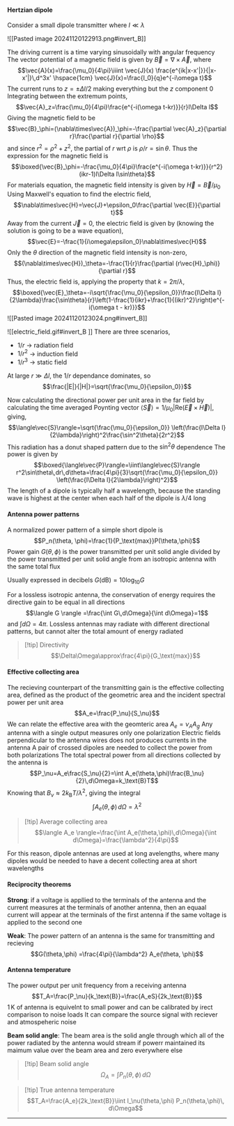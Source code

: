 #### Hertzian dipole
Consider a small dipole transmitter where $I\ll\lambda$ 

![[Pasted image 20241120122913.png#invert_B]]

The driving current is a time varying sinusoidally with angular frequency
The vector potential of a magnetic field is given by $\vec{B}=\nabla\times\vec{A}$, where $$\vec{A}(x)=\frac{\mu_0}{4\pi}\iiint \vec{J}(x) \frac{e^{ik|x-x'|}}{|x-x'|}\,d^3x' \hspace{1cm} \vec{J}(x)=\frac{I_0}{q}e^{-i\omega t}$$
The current runs to $z=\pm\Delta l/2$ making everything but the $z$ component $0$
Integrating between the extremum points, $$\vec{A}_z=\frac{\mu_0}{4\pi}\frac{e^{-i(\omega t-kr)}}{r}I\Delta l$$
Giving the magnetic field to be $$\vec{B}_\phi=(\nabla\times\vec{A})_\phi=-\frac{\partial \vec{A}_z}{\partial r}\frac{\partial r}{\partial \rho}$$
and since $r^2=\rho^2+z^2$, the partial of $r$ wrt $\rho$ is $\rho/r=\sin\theta$. Thus the expression for the magnetic field is $$\boxed{\vec{B}_\phi=-\frac{\mu_0}{4\pi}\frac{e^{-i(\omega t-kr)}}{r^2}(ikr-1)I\Delta l\sin\theta}$$
For materials equation, the magnetic field intensity is given by $\vec{H}=\vec{B}/\mu_0$
Using Maxwell's equation to find the electric field, $$\nabla\times\vec{H}=\vec{J}+\epsilon_0\frac{\partial \vec{E}}{\partial t}$$
Away from the current $\vec{J}=0$, the electric field is given by (knowing the solution is going to be a wave equation), $$\vec{E}=-\frac{1}{i\omega\epsilon_0}\nabla\times\vec{H}$$
Only the $\theta$ direction of the magnetic field intensity is non-zero, $$(\nabla\times\vec{H})_\theta=-\frac{1}{r}\frac{\partial (r\vec{H}_\phi)}{\partial r}$$
Thus, the electric field is, applying the property that $k=2\pi/\lambda$, $$\boxed{\vec{E}_\theta=-i\sqrt{\frac{\mu_0}{\epsilon_0}}\frac{I\Delta l}{2\lambda}\frac{\sin\theta}{r}\left(1-\frac{1}{ikr}+\frac{1}{(ikr)^2}\right)e^{-i(\omega t - kr)}}$$
![[Pasted image 20241120123024.png#invert_B]]

![[electric_field.gif#invert_B ]]
There are three scenarios, 
- $1/r$ $\rightarrow$ radiation field
- $1/r^2$ $\rightarrow$ induction field
- $1/r^3$ $\rightarrow$ static field

At large $r\gg\Delta l$, the $1/r$ dependance dominates, so $$\frac{|E|}{|H|}=\sqrt{\frac{\mu_0}{\epsilon_0}}$$

Now calculating the directional power per unit area in the far field by calculating the time averaged Poynting vector $\langle\vec{S}\rangle = 1/\mu_0 |\text{Re} (\vec{E}\times\vec{H})|$, giving, $$\langle\vec{S}\rangle=\sqrt{\frac{\mu_0}{\epsilon_0}} \left(\frac{I\Delta l}{2\lambda}\right)^2\frac{\sin^2\theta}{2r^2}$$
This radiation has a donut shaped pattern due to the $\sin^2\theta$ dependence
The power is given by $$\boxed{\langle\vec{P}\rangle=\iint\langle\vec{S}\rangle r^2\sin\theta\,dr\,d\theta=\frac{4\pi}{3}\sqrt{\frac{\mu_0}{\epsilon_0}} \left(\frac{I\Delta l}{2\lambda}\right)^2}$$
The length of a dipole is typically half a wavelength, because the standing wave is highest at the center when each half of the dipole is $\lambda/4$ long

#### Antenna power patterns
A normalized power pattern of a simple short dipole is $$P_n(\theta, \phi)=\frac{1}{P_\text{max}}P(\theta,\phi)$$
Power gain $G(\theta, \phi)$ is the power transmitted per unit solid angle divided by the power transmitted per unit solid angle from an isotropic antenna with the same total flux

Usually expressed in decibels $G(\text{dB})=10\log_{10}G$

For a lossless isotropic antenna, the conservation of energy requires the directive gain to be equal in all directions $$\langle G \rangle =\frac{\int G\,d\Omega}{\int d\Omega}=1$$and $\int d\Omega = 4\pi$.
Lossless antennas may radiate with different directional patterns, but cannot alter the total amount of energy radiated

>[!tip] Directivity
>$$\Delta\Omega\approx\frac{4\pi}{G_\text{max}}$$

#### Effective collecting area
The recieving counterpart of the transmitting gain is the effective collecting area, defined as the product of the geometric area and the incident spectral power per unit area $$A_e=\frac{P_\nu}{S_\nu}$$
We can relate the effective area with the geomteric area $A_e=\nu_AA_g$
Any antenna with a single output measures only one polarization
Electric fields perpendicular to the antenna wires does not produces currents in the antenna
A pair of crossed dipoles are needed to collect the power from both polarizations
The total spectral power from all directions collected by the antenna is $$P_\nu=A_e\frac{S_\nu}{2}=\int A_e(\theta,\phi)\frac{B_\nu}{2}\,d\Omega=k_\text{B}T$$
Knowing that $B_\nu\approx2k_\text{B}T/\lambda^2$, giving the integral $$\int A_e(\theta,\phi)\,d\Omega=\lambda^2$$
>[!tip] Average collecting area 
>$$\langle A_e \rangle=\frac{\int A_e(\theta,\phi)\,d\Omega}{\int d\Omega}=\frac{\lambda^2}{4\pi}$$

For this reason, dipole antennas are used at long avelengths, where many dipoles would be needed to have a decent collecting area at short wavelengths

#### Reciprocity theorems
**Strong**: if a voltage is appllied to the terminals of the antenna and the current measures at the terminals of another antenna, then an equaal current will appear at the terminals of the first antenna if the same voltage is applied to the second one

**Weak**: The power pattern of an antenna is the same for transmitting and recieving $$G(\theta,\phi) =\frac{4\pi}{\lambda^2} A_e(\theta, \phi)$$
#### Antenna temperature
The power output per unit frequency from a receiving antenna $$T_A=\frac{P_\nu}{k_\text{B}}=\frac{A_eS}{2k_\text{B}}$$
$1\, \text{K}$ of antenna is equivelnt to small power and can be calibrated by irect comparison to noise loads
It can compare the source signal with reciever and atmospeheric noise 

**Beam solid angle**: The beam area is the solid angle through which all of the power radiated by the antenna would stream if powerr maintained its maimum value over the beam area and zero everywhere else

>[!tip] Beam solid angle
>$$\Omega_A=\int P_n(\theta,\phi)\, d\Omega$$

>[!tip] True antenna temperature
>$$T_A=\frac{A_e}{2k_\text{B}}\iint I_\nu(\theta,\phi) P_n(\theta,\phi)\, d\Omega$$

---
